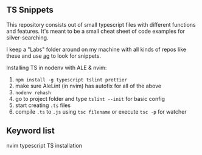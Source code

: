 ## TS Snippets

This repository consists out of small typescript files with different functions
and features. It's meant to be a small cheat sheet of code examples for
silver-searching.

I keep a "Labs" folder around on my machine with all kinds of repos like these
and use [ag](https://github.com/ggreer/the_silver_searcher) to look for
snippets.

Installing TS in nodenv with ALE & nvim:

1. `npm install -g typescript tslint prettier`
2. make sure AleLint (in nvim) has autofix for all of the above
3. `nodenv rehash`
4. go to project folder and type `tslint --init` for basic config
5. start creating `.ts` files
6. compile `.ts` to `.js` using `tsc filename` or execute `tsc -p` for watcher

## Keyword list

nvim typescript TS installation
